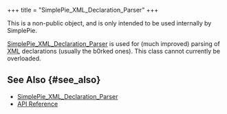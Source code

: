 +++
title = "SimplePie_XML_Declaration_Parser"
+++

<div class="warning">

This is a non-public object, and is only intended to be used internally by SimplePie.

</div>

<span class="curid">[SimplePie_XML_Declaration_Parser](@/wiki/reference/simplepie_xml_declaration_parser/_index.md)</span> is used for (much improved) parsing of <abbr title="Extensible Markup Language">XML</abbr> declarations (usually the b0rked ones). This class cannot currently be overloaded.

## See Also {#see_also}

<div id="plugin__backlinks">

- <span class="curid">[SimplePie_XML_Declaration_Parser](@/wiki/reference/simplepie_xml_declaration_parser/_index.md)</span>
- [API Reference](@/wiki/reference/_index.md)

</div>

